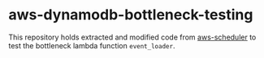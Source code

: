 # aws-dynamodb-bottleneck-testing

This repository holds extracted and modified code from [aws-scheduler](https://github.com/bahrmichael/aws-scheduler) to test the bottleneck lambda function `event_loader`.

